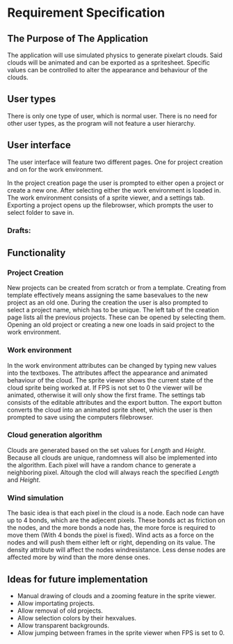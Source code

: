 # Requirement Specification

## The Purpose of The Application
The application will use simulated physics to generate pixelart clouds. Said clouds will be animated and can be exported as a spritesheet. Specific values can be controlled to alter the appearance and behaviour of the clouds.

## User types
There is only one type of user, which is normal user. There is no need for other user types, as the program will not feature a user hierarchy.

## User interface
The user interface will feature two different pages. One for project creation and on for the work environment. 

In the project creation page the user is prompted to either open a project or create a new one. After selecting either the work environment is loaded in.
The work environment consists of a sprite viewer, and a settings tab. Exporting a project opens up the filebrowser, which prompts the user to select folder to save in.
### Drafts:

## Functionality
### Project Creation
New projects can be created from scratch or from a template. Creating from template effectively means assigning the same basevalues to the new project as an old one. During the creation the user is also prompted to select a project name, which has to be unique. The left tab of the creation page lists all the previous projects. These can be opened by selecting them. Opening an old project or creating a new one loads in said project to the work environment.  

### Work environment
In the work environment attributes can be changed by typing new values into the textboxes. The attributes affect the appearance and animated behaviour of the cloud. The sprite viewer shows the current state of the cloud sprite being worked at. If FPS is not set to 0 the viewer will be animated, otherwise it will only show the first frame. The settings tab consists of the editable attributes and the export button. The export button converts the cloud into an animated sprite sheet, which the user is then prompted to save using the computers filebrowser.

### Cloud generation algorithm
Clouds are generated based on the set values for *Length* and *Height*. Because all clouds are unique, randomness will also be implemented into the algorithm. Each pixel will have a random chance to generate a neighboring pixel. Altough the clod will always reach the specified *Length* and *Height*.

### Wind simulation
The basic idea is that each pixel in the cloud is a node. Each node can have up to 4 bonds, which are the adjecent pixels. These bonds act as friction on the nodes, and the more bonds a node has, the more force is required to move them (With 4 bonds the pixel is fixed). Wind acts as a force on the nodes and will push them either left or right, depending on its value. The density attribute will affect the nodes windresistance. Less dense nodes are affected more by wind than the more dense ones.

## Ideas for future implementation
- Manual drawing of clouds and a zooming feature in the sprite viewer.
- Allow importating projects.
- Allow removal of old projects.
- Allow selection colors by their hexvalues.
- Allow transparent backgrounds.
- Allow jumping between frames in the sprite viewer when FPS is set to 0.
